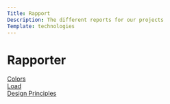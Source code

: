 ```yaml
---
Title: Rapport
Description: The different reports for our projects
Template: technologies
---
```


Rapporter
==========================

<div class="tech"><a href="analysis/01_colors">Colors</a></div>

<div class="tech"><a href="analysis/02_load">Load</a></div>

<div class="tech"><a href="analysis/03_design_principles">Design Principles</a></div>

<div class="invis"></div>
